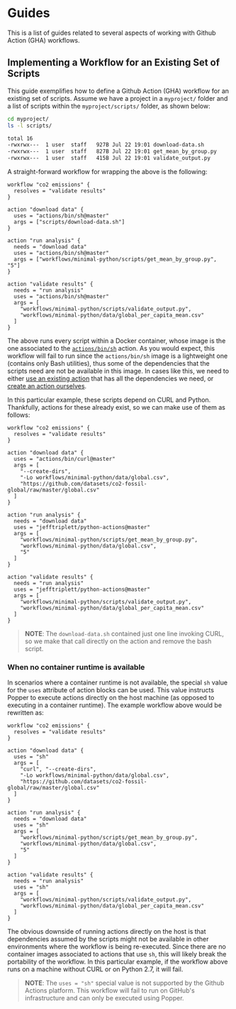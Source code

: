 # Guides

This is a list of guides related to several aspects of working with 
Github Action (GHA) workflows.

## Implementing a Workflow for an Existing Set of Scripts

This guide exemplifies how to define a Github Action (GHA) workflow 
for an existing set of scripts. Assume we have a project in a 
`myproject/` folder and a list of scripts within the 
`myproject/scripts/` folder, as shown below:

```bash
cd myproject/
ls -l scripts/

total 16
-rwxrwx---  1 user  staff   927B Jul 22 19:01 download-data.sh
-rwxrwx---  1 user  staff   827B Jul 22 19:01 get_mean_by_group.py
-rwxrwx---  1 user  staff   415B Jul 22 19:01 validate_output.py
```

A straight-forward workflow for wrapping the above is the following:

```hcl
workflow "co2 emissions" {
  resolves = "validate results"
}

action "download data" {
  uses = "actions/bin/sh@master"
  args = ["scripts/download-data.sh"]
}

action "run analysis" {
  needs = "download data"
  uses = "actions/bin/sh@master"
  args = ["workflows/minimal-python/scripts/get_mean_by_group.py", "5"]
}

action "validate results" {
  needs = "run analysis"
  uses = "actions/bin/sh@master"
  args = [
    "workflows/minimal-python/scripts/validate_output.py",
    "workflows/minimal-python/data/global_per_capita_mean.csv"
  ]
}
```

The above runs every script within a Docker container, whose image is 
the one associated to the [`actions/bin/sh`][shaction] action. As you 
would expect, this workflow will fail to run since the 
`actions/bin/sh` image is a lightweight one (contains only Bash 
utilities), thus some of the dependencies that the scripts need are 
not be available in this image. In cases like this, we need to either 
[use an existing action][search] that has all the dependencies we 
need, or [create an action ourselves][create].

In this particular example, these scripts depend on CURL and Python. 
Thankfully, actions for these already exist, so we can make use of 
them as follows:

```hcl
workflow "co2 emissions" {
  resolves = "validate results"
}

action "download data" {
  uses = "actions/bin/curl@master"
  args = [
    "--create-dirs",
    "-Lo workflows/minimal-python/data/global.csv",
    "https://github.com/datasets/co2-fossil-global/raw/master/global.csv"
  ]
}

action "run analysis" {
  needs = "download data"
  uses = "jefftriplett/python-actions@master"
  args = [
    "workflows/minimal-python/scripts/get_mean_by_group.py",
    "workflows/minimal-python/data/global.csv",
    "5"
  ]
}

action "validate results" {
  needs = "run analysis"
  uses = "jefftriplett/python-actions@master"
  args = [
    "workflows/minimal-python/scripts/validate_output.py",
    "workflows/minimal-python/data/global_per_capita_mean.csv"
  ]
}
```

> **NOTE**: The `download-data.sh` contained just one line invoking 
> CURL, so we make that call directly on the action and remove the 
> bash script.

### When no container runtime is available

In scenarios where a container runtime is not available, the special 
`sh` value for the `uses` attribute of action blocks can be used. This 
value instructs Popper to execute actions directly on the host machine 
(as opposed to executing in a container runtime). The example workflow 
above would be rewritten as:

```hcl
workflow "co2 emissions" {
  resolves = "validate results"
}

action "download data" {
  uses = "sh"
  args = [
    "curl", "--create-dirs",
    "-Lo workflows/minimal-python/data/global.csv",
    "https://github.com/datasets/co2-fossil-global/raw/master/global.csv"
  ]
}

action "run analysis" {
  needs = "download data"
  uses = "sh"
  args = [
    "workflows/minimal-python/scripts/get_mean_by_group.py",
    "workflows/minimal-python/data/global.csv",
    "5"
  ]
}

action "validate results" {
  needs = "run analysis"
  uses = "sh"
  args = [
    "workflows/minimal-python/scripts/validate_output.py",
    "workflows/minimal-python/data/global_per_capita_mean.csv"
  ]
}
```

The obvious downside of running actions directly on the host is that 
dependencies assumed by the scripts might not be available in other 
environments where the workflow is being re-executed. Since there are 
no container images associated to actions that use `sh`, this will 
likely break the portability of the workflow. In this particular 
example, if the workflow above runs on a machine without CURL or on 
Python 2.7, it will fail.

> **NOTE**: The `uses = "sh"` special value is not supported by the 
> Github Actions platform. This workflow will fail to run on GitHub's 
> infrastructure and can only be executed using Popper.

[shaction]: https://github.com/actions/bin/tree/master/sh
[search]: https://medium.com/getpopper/searching-for-existing-github-actions-has-never-been-easier-268c463f0257
[create]: https://developer.github.com/actions/creating-github-actions/
